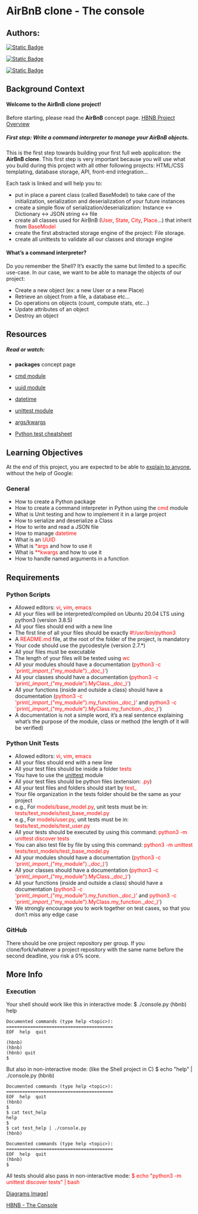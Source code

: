 # AirBnB clone - The console

## Authors:
[![Static Badge](https://img.shields.io/badge/build-Gary-brightgreen?logo=github&label=Github&labelColor=19199&color=191919
)](https://github.com/PereDeMacron)

[![Static Badge](https://img.shields.io/badge/build-Shane-brightgreen?logo=github&label=Github&labelColor=19199&color=191919
)](https://github.com/Shane35300)

[![Static Badge](https://img.shields.io/badge/build-BDX/LVA-brightgreen?logo=undertale&label=C21&labelColor=e80c0c&color=191919
)](https://www.youtube.com/watch?v=dQw4w9WgXcQ)



## Background Context

#### Welcome to the AirBnB clone project!
Before starting, please read the <strong>AirBnB</strong> concept page.
[HBNB Project Overview](https://www.youtube.com/embed/E12Xc3H2xqo)

##### First step: Write a command interpreter to manage your AirBnB objects.
This is the first step towards building your first full web application: the <strong>AirBnB clone</strong>. This first step is very important because you will use what you build during this project with all other following projects: HTML/CSS templating, database storage, API, front-end integration…

Each task is linked and will help you to:



* put in place a parent class (called <font color="red"></font>BaseModel) to take care of the initialization, serialization and deserialization of your future instances
* create a simple flow of serialization/deserialization: Instance <-> Dictionary <-> JSON string <-> file
* create all classes used for AirBnB (<font color="red">User</font>, <font color="red">State</font>, <font color="red">City</font>, <font color="red">Place</font>…) that inherit from <font color="red">BaseModel</font>
* create the first abstracted storage engine of the project: File storage.
* create all unittests to validate all our classes and storage engine
#### What’s a command interpreter?
Do you remember the Shell? It’s exactly the same but limited to a specific use-case. In our case, we want to be able to manage the objects of our project:

* Create a new object (ex: a new User or a new Place)
* Retrieve an object from a file, a database etc…
* Do operations on objects (count, compute stats, etc…)
* Update attributes of an object
* Destroy an object

## Resources
##### Read or watch:

* <Strong>packages</Strong> concept page

* [cmd module](https://docs.python.org/3.4/library/cmd.html)

* [uuid module](https://docs.python.org/3.4/library/uuid.html)

* [datetime](https://docs.python.org/3.4/library/datetime.html)

* [unittest module](https://docs.python.org/3.4/library/unittest.html#module-unittest)

* [args/kwargs](https://yasoob.me/2013/08/04/args-and-kwargs-in-python-explained/)

* [Python test cheatsheet](https://www.pythonsheets.com/notes/python-tests.html)



## Learning Objectives
At the end of this project, you are expected to be able to [explain to anyone](https://fs.blog/feynman-learning-technique/), without the help of Google:

### General

* How to create a Python package
* How to create a command interpreter in Python using the <font color=red>cmd</font> module
* What is Unit testing and how to implement it in a large project
* How to serialize and deserialize a Class
* How to write and read a JSON file
* How to manage <font color=red>datetime</font>
* What is an <font color=red>UUID</font>
* What is <font color=red>*args</font> and how to use it
* What is <font color=red>**kwargs</font> and how to use it
* How to handle named arguments in a function

## Requirements

### Python Scripts

* Allowed editors: <font color=red>vi</font>, <font color=red>vim</font>, <font color=red>emacs</font>
* All your files will be interpreted/compiled on Ubuntu 20.04 LTS using python3 (version 3.8.5)
* All your files should end with a new line
* The first line of all your files should be exactly <font color=red>#!/usr/bin/python3</font>
* A <font color=red>README.md</font> file, at the root of the folder of the project, is mandatory
* Your code should use the pycodestyle (version 2.7.*)
* All your files must be executable
* The length of your files will be tested using <font color=red>wc</font>
* All your modules should have a documentation (<font color=red>python3 -c 'print(\__import__("my_module").\__doc__)'</font>)
* All your classes should have a documentation (<font color=red>python3 -c 'print(\__import__("my_module").MyClass.\__doc__)'</font>)
* All your functions (inside and outside a class) should have a documentation (<font color=red>python3 -c 'print(\__import__("my_module").my_function.\__doc__)'</font> and <font color=red>python3 -c 'print(\__import__("my_module").MyClass.my_function.\__doc__)'</font>)
* A documentation is not a simple word, it’s a real sentence explaining what’s the purpose of the module, class or method (the length of it will be verified)

### Python Unit Tests

* Allowed editors: <font color=red>vi</font>, <font color=red>vim</font>, <font color=red>emacs</font>
* All your files should end with a new line
* All your test files should be inside a folder <font color=red>tests</font>
* You have to use the [unittest]() module
* All your test files should be python files (extension: <font color=red>.py</font>)
* All your test files and folders should start by <font color=red>test_</font>
* Your file organization in the tests folder should be the same as your project
* e.g., For <font color=red>models/base_model.py</font>, unit tests must be in: <font color=red>tests/test_models/test_base_model.py</font>
* e.g., For <font color=red>models/user.py</font>, unit tests must be in: <font color=red>tests/test_models/test_user.py</font>
* All your tests should be executed by using this command: <font color=red>python3 -m unittest discover tests</font>
* You can also test file by file by using this command: <font color=red>python3 -m unittest tests/test_models/test_base_model.py</font>
* All your modules should have a documentation (<font color=red>python3 -c 'print(\__import__("my_module").\__doc__)'</font>)
* All your classes should have a documentation (<font color=red>python3 -c 'print(\__import__("my_module").MyClass.\__doc__)'</font>)
* All your functions (inside and outside a class) should have a documentation (<font color=red>python3 -c 'print(\__import__("my_module").my_function.\__doc__)'</font> and <font color=red>python3 -c 'print(\__import__("my_module").MyClass.my_function.\__doc__)'</font>)
* We strongly encourage you to work together on test cases, so that you don’t miss any edge case

### GitHub
There should be one project repository per group. If you clone/fork/whatever a project repository with the same name before the second deadline, you risk a 0% score.

## More Info
### Execution
Your shell should work like this in interactive mode:
	$ ./console.py
	(hbnb) help

	Documented commands (type help <topic>):
	========================================
	EOF  help  quit

	(hbnb) 
	(hbnb) 
	(hbnb) quit
	$

But also in non-interactive mode: (like the Shell project in C)
	$ echo "help" | ./console.py
	(hbnb)

	Documented commands (type help <topic>):
	========================================
	EOF  help  quit
	(hbnb) 
	$
	$ cat test_help
	help
	$
	$ cat test_help | ./console.py
	(hbnb)

	Documented commands (type help <topic>):
	========================================
	EOF  help  quit
	(hbnb) 
	$

All tests should also pass in non-interactive mode: <font color=red>$ echo "python3 -m unittest discover tests" | bash</font>

[Diagrams Image](https://s3.eu-west-3.amazonaws.com/hbtn.intranet/uploads/medias/2018/6/815046647d23428a14ca.png?X-Amz-Algorithm=AWS4-HMAC-SHA256&X-Amz-Credential=AKIA4MYA5JM5DUTZGMZG%2F20231031%2Feu-west-3%2Fs3%2Faws4_request&X-Amz-Date=20231031T082349Z&X-Amz-Expires=86400&X-Amz-SignedHeaders=host&X-Amz-Signature=0ced39559a519fd5f8e13e274da31d47783866e8864e3de8f4dd288203ef609e)]

[HBNB - The Console](https://www.youtube.com/embed/p00ES-5K4C8)
